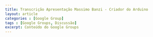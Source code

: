 ```yaml
---
title: Transcrição Apresentação Massimo Banzi - Criador do Arduino
layout: article
categories : [Google Group]
tags : [Google Groups, Discussão]
excerpt: Conteúdo do Google Groups
---
```

<iframe id="forum_embed"
  src="javascript:void(0)"
  scrolling="no"
  frameborder="0"
  width="900"
  height="700">
</iframe>
<script type="text/javascript">
  document.getElementById('forum_embed').src =
     'https://groups.google.com/forum/embed/?place=forum/arduino-minas'
     + '&showsearch=true&showpopout=true&showtabs=false'
     + '&parenturl=' + encodeURIComponent(window.location.href);
</script>